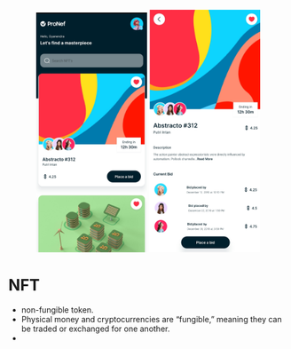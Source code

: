 <p align="center">
  <img src="img/homepage.jpg" width="200"/>
  <img src="img/detail.jpg" width="200"/>
</p>

# NFT
 -  non-fungible token.
 -  Physical money and cryptocurrencies are “fungible,” meaning they can be traded or exchanged for one another.
 -  
